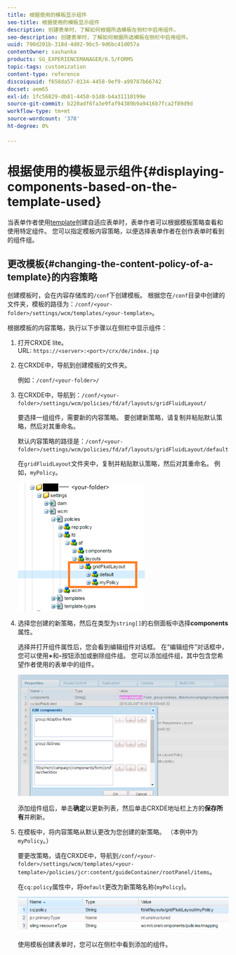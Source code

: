 ```yaml
---
title: 根据使用的模板显示组件
seo-title: 根据使用的模板显示组件
description: 创建表单时，了解如何根据所选模板在侧栏中启用组件。
seo-description: 创建表单时，了解如何根据所选模板在侧栏中启用组件。
uuid: 790d201b-318d-4d02-9bc5-9d6bc41d057a
contentOwner: sashanka
products: SG_EXPERIENCEMANAGER/6.5/FORMS
topic-tags: customization
content-type: reference
discoiquuid: f658da57-0134-4458-9ef9-a99787b66742
docset: aem65
exl-id: 1fc56829-db81-4450-b1d8-b4a31110199e
source-git-commit: b220adf6fa3e9faf94389b9a9416b7fca2f89d9d
workflow-type: tm+mt
source-wordcount: '378'
ht-degree: 0%

---
```


# 根据使用的模板显示组件{#displaying-components-based-on-the-template-used}

当表单作者使用[template](../../forms/using/template-editor.md)创建自适应表单时，表单作者可以根据模板策略查看和使用特定组件。 您可以指定模板内容策略，以便选择表单作者在创作表单时看到的组件组。

## 更改模板{#changing-the-content-policy-of-a-template}的内容策略

创建模板时，会在内容存储库的`/conf`下创建模板。 根据您在`/conf`目录中创建的文件夹，模板的路径为：`/conf/<your-folder>/settings/wcm/templates/<your-template>`。

根据模板的内容策略，执行以下步骤以在侧栏中显示组件：

1. 打开CRXDE lite。\
   URL: `https://<server>:<port>/crx/de/index.jsp`
1. 在CRXDE中，导航到创建模板的文件夹。

   例如：`/conf/<your-folder>/`

1. 在CRXDE中，导航到：`/conf/<your-folder>/settings/wcm/policies/fd/af/layouts/gridFluidLayout/`

   要选择一组组件，需要新的内容策略。 要创建新策略，请复制并粘贴默认策略，然后对其重命名。

   默认内容策略的路径是：`/conf/<your-folder>/settings/wcm/policies/fd/af/layouts/gridFluidLayout/default`

   在`gridFluidLayout`文件夹中，复制并粘贴默认策略，然后对其重命名。 例如，`myPolicy`。

   ![复制默认策略](assets/crx-default1.png)

1. 选择您创建的新策略，然后在类型为`string[]`的右侧面板中选择&#x200B;**components**&#x200B;属性。

   选择并打开组件属性后，您会看到编辑组件对话框。 在“编辑组件”对话框中，您可以使用&#x200B;**+**&#x200B;和&#x200B;**-**&#x200B;按钮添加或删除组件组。 您可以添加组件组，其中包含您希望作者使用的表单中的组件。

   ![在策略中添加或删除组件](assets/add-components-list1.png)

   添加组件组后，单击&#x200B;**确定**&#x200B;以更新列表，然后单击CRXDE地址栏上方的&#x200B;**保存所有**&#x200B;并刷新。

1. 在模板中，将内容策略从默认更改为您创建的新策略。 （本例中为`myPolicy`。）

   要更改策略，请在CRXDE中，导航到`/conf/<your-folder>/settings/wcm/templates/<your-template>/policies/jcr:content/guideContainer/rootPanel/items`。

   在`cq:policy`属性中，将`default`更改为新策略名称(`myPolicy`)。

   ![更新了模板内容策略](assets/updated-policy.png)

   使用模板创建表单时，您可以在侧栏中看到添加的组件。

